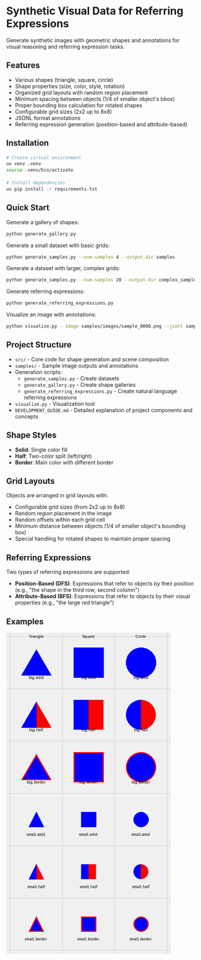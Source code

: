 # Synthetic Visual Data for Referring Expressions

Generate synthetic images with geometric shapes and annotations for visual reasoning and referring expression tasks.

## Features

- Various shapes (triangle, square, circle)
- Shape properties (size, color, style, rotation)
- Organized grid layouts with random region placement
- Minimum spacing between objects (1/4 of smaller object's bbox)
- Proper bounding box calculation for rotated shapes
- Configurable grid sizes (2x2 up to 8x8)
- JSONL format annotations
- Referring expression generation (position-based and attribute-based)

## Installation

```bash
# Create virtual environment
uv venv .venv
source .venv/bin/activate

# Install dependencies
uv pip install -r requirements.txt
```

## Quick Start

Generate a gallery of shapes:
```bash
python generate_gallery.py
```

Generate a small dataset with basic grids:
```bash
python generate_samples.py --num-samples 4 --output-dir samples
```

Generate a dataset with larger, complex grids:
```bash
python generate_samples.py --num-samples 20 --output-dir complex_samples --min-grid 4 --max-grid 8
```

Generate referring expressions:
```bash
python generate_referring_expressions.py
```

Visualize an image with annotations:
```bash
python visualize.py --image samples/images/sample_0000.png --jsonl samples/annotations/dataset.jsonl --show-grid --show-bbox --show-region
```

## Project Structure

- `src/` - Core code for shape generation and scene composition
- `samples/` - Sample image outputs and annotations
- Generation scripts:
  - `generate_samples.py` - Create datasets
  - `generate_gallery.py` - Create shape galleries
  - `generate_referring_expressions.py` - Create natural language referring expressions
- `visualize.py` - Visualization tool
- `DEVELOPMENT_GUIDE.md` - Detailed explanation of project components and concepts

## Shape Styles

- **Solid**: Single color fill
- **Half**: Two-color split (left/right)
- **Border**: Main color with different border

## Grid Layouts

Objects are arranged in grid layouts with:
- Configurable grid sizes (from 2x2 up to 8x8)
- Random region placement in the image
- Random offsets within each grid cell
- Minimum distance between objects (1/4 of smaller object's bounding box)
- Special handling for rotated shapes to maintain proper spacing

## Referring Expressions

Two types of referring expressions are supported:
- **Position-Based (DFS)**: Expressions that refer to objects by their position (e.g., "the shape in the third row, second column")
- **Attribute-Based (BFS)**: Expressions that refer to objects by their visual properties (e.g., "the large red triangle")

## Examples

![Gallery](gallery.png)

